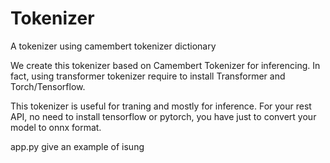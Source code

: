 # Tokenizer
A tokenizer using camembert tokenizer dictionary

We create this tokenizer based on Camembert Tokenizer for inferencing. In fact, 
using transformer tokenizer require to install Transformer and Torch/Tensorflow.

This tokenizer is useful for traning and mostly for inference. For your rest API, no need to install tensorflow or pytorch, you have just to convert your model to onnx format.

app.py give an example of isung
